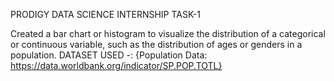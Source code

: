 PRODIGY DATA SCIENCE INTERNSHIP TASK-1

Created a bar chart or histogram to visualize the distribution of a categorical or continuous variable, such as the distribution of ages or genders in a population.
DATASET USED -: {Population Data: https://data.worldbank.org/indicator/SP.POP.TOTL}
